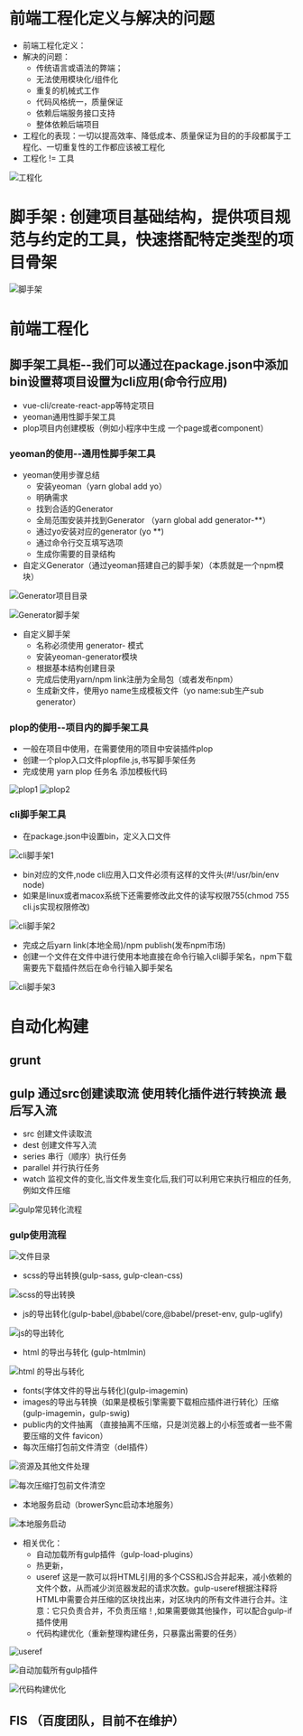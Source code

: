 <!--
 * @Descripttion: 
 * @version: 
 * @Author: liannian9
 * @Date: 2020-06-01 08:18:01
 * @LastEditors: liannian9
 * @LastEditTime: 2020-06-03 08:56:34
--> 
# 前端工程化定义与解决的问题
  - 前端工程化定义：
  - 解决的问题：
    + 传统语言或语法的弊端；
    + 无法使用模块化/组件化
    + 重复的机械式工作
    + 代码风格统一，质量保证
    + 依赖后端服务接口支持
    + 整体依赖后端项目
  - 工程化的表现：一切以提高效率、降低成本、质量保证为目的的手段都属于工程化、一切重复性的工作都应该被工程化
  - 工程化 != 工具

![工程化](https://raw.githubusercontent.com/liannian9/Img/master/img/%E5%B7%A5%E7%A8%8B%E5%8C%96.jpg)


# 脚手架 : 创建项目基础结构，提供项目规范与约定的工具，快速搭配特定类型的项目骨架
![脚手架](https://raw.githubusercontent.com/liannian9/Img/master/img/20200530153512.png)

# 前端工程化

## 脚手架工具柜--我们可以通过在package.json中添加bin设置蒋项目设置为cli应用(命令行应用)
   -  vue-cli/create-react-app等特定项目
   -  yeoman通用性脚手架工具
   -  plop项目内创建模板（例如小程序中生成 一个page或者component） 

### yeoman的使用--通用性脚手架工具
   - yeoman使用步骤总结
     + 安装yeoman（yarn global add yo）
     + 明确需求
     + 找到合适的Generator
     + 全局范围安装并找到Generator （yarn global add generator-**）
     + 通过yo安装对应的generator (yo **)
     + 通过命令行交互填写选项
     + 生成你需要的目录结构
   - 自定义Generator（通过yeoman搭建自己的脚手架）（本质就是一个npm模块）

![Generator项目目录](https://raw.githubusercontent.com/liannian9/Img/master/img/generator%E9%A1%B9%E7%9B%AE%E7%9B%AE%E5%BD%95.png)

![Generator脚手架](https://raw.githubusercontent.com/liannian9/Img/master/img/generator%E8%84%9A%E6%89%8B%E6%9E%B62.jpg)
   - 自定义脚手架
     + 名称必须使用 generator-<name> 模式
     + 安装yeoman-generator模块
     + 根据基本结构创建目录
     + 完成后使用yarn/npm link注册为全局包（或者发布npm）
     + 生成新文件，使用yo name生成模板文件（yo name:sub生产sub generator）

### plop的使用--项目内的脚手架工具
   - 一般在项目中使用，在需要使用的项目中安装插件plop
   - 创建一个plop入口文件plopfile.js,书写脚手架任务
   - 完成使用 yarn plop 任务名 添加模板代码

![plop1](https://raw.githubusercontent.com/liannian9/Img/master/img/20200602082536.png)
![plop2](https://raw.githubusercontent.com/liannian9/Img/master/img/20200601205402.png)

### cli脚手架工具
   - 在package.json中设置bin，定义入口文件

![cli脚手架1](https://raw.githubusercontent.com/liannian9/Img/master/img/cli%E8%84%9A%E6%89%8B%E6%9E%B61.jpg)

   - bin对应的文件,node cli应用入口文件必须有这样的文件头(#!/usr/bin/env node)
   - 如果是linux或者macox系统下还需要修改此文件的读写权限755(chmod 755 cli.js实现权限修改)

![cli脚手架2](https://raw.githubusercontent.com/liannian9/Img/master/img/cli%E8%84%9A%E6%89%8B%E6%9E%B62.jpg)

   - 完成之后yarn link(本地全局)/npm publish(发布npm市场)
   - 创建一个文件在文件中进行使用本地直接在命令行输入cli脚手架名，npm下载需要先下载插件然后在命令行输入脚手架名
   
![cli脚手架3](https://raw.githubusercontent.com/liannian9/Img/master/img/cli%E8%84%9A%E6%89%8B%E6%9E%B63.png)

# 自动化构建 

## grunt

### 

## gulp 通过src创建读取流 使用转化插件进行转换流 最后写入流
   - src 创建文件读取流
   - dest 创建文件写入流
   - series 串行（顺序）执行任务
   - parallel 并行执行任务
   - watch 监视文件的变化,当文件发生变化后,我们可以利用它来执行相应的任务,例如文件压缩

![gulp常见转化流程](https://raw.githubusercontent.com/liannian9/Img/master/img/20200603081356.png)

### gulp使用流程

![文件目录](https://raw.githubusercontent.com/liannian9/Img/master/img/%E6%96%87%E4%BB%B6%E7%9B%AE%E5%BD%95%E5%88%86%E6%9E%90.jpg)

   - scss的导出转换(gulp-sass, gulp-clean-css)
   
![scss的导出转换](https://raw.githubusercontent.com/liannian9/Img/master/img/style%E5%A4%84%E7%90%86.jpg)

   - js的导出转化(gulp-babel,@babel/core,@babel/preset-env, gulp-uglify)

![js的导出转化](https://raw.githubusercontent.com/liannian9/Img/master/img/js%E5%A4%84%E7%90%86.jpg)

   - html 的导出与转化 (gulp-htmlmin)

![html 的导出与转化](https://raw.githubusercontent.com/liannian9/Img/master/img/html%E5%A4%84%E7%90%86.jpg)

   - fonts(字体文件的导出与转化)(gulp-imagemin)
   - images的导出与转换（如果是模板引擎需要下载相应插件进行转化）压缩(gulp-imagemin，gulp-swig)
   - public内的文件抽离 （直接抽离不压缩，只是浏览器上的小标签或者一些不需要压缩的文件 favicon）
   - 每次压缩打包前文件清空（del插件）
   
![资源及其他文件处理](https://raw.githubusercontent.com/liannian9/Img/master/img/%E5%9B%BE%E7%89%87%E5%AD%97%E4%BD%93%E5%85%B6%E4%BB%96%E7%AD%89%E8%B5%84%E6%BA%90%E6%96%87%E4%BB%B6%E5%A4%84%E7%90%86.jpg)

![每次压缩打包前文件清空](https://raw.githubusercontent.com/liannian9/Img/master/img/%E6%B8%85%E9%99%A4%E6%96%87%E4%BB%B6.jpg)

   - 本地服务启动（browerSync启动本地服务）

![本地服务启动](https://raw.githubusercontent.com/liannian9/Img/master/img/%E5%BC%80%E5%8F%91%E6%9C%8D%E5%8A%A1%E5%99%A8%E5%A4%84%E7%90%86.jpg)

   - 相关优化：
      + 自动加载所有gulp插件（gulp-load-plugins）
      + 热更新，
      + useref 这是一款可以将HTML引用的多个CSS和JS合并起来，减小依赖的文件个数，从而减少浏览器发起的请求次数。gulp-useref根据注释将HTML中需要合并压缩的区块找出来，对区块内的所有文件进行合并。注意：它只负责合并，不负责压缩！,如果需要做其他操作，可以配合gulp-if插件使用
      + 代码构建优化（重新整理构建任务，只暴露出需要的任务）

![useref](https://raw.githubusercontent.com/liannian9/Img/master/img/useref-html%E5%86%85%E8%B5%84%E6%BA%90%E7%9A%84%E5%90%88%E5%B9%B6.jpg)

![自动加载所有gulp插件](https://raw.githubusercontent.com/liannian9/Img/master/img/gulp%E6%8F%92%E4%BB%B6%E8%87%AA%E5%8A%A8%E5%BC%95%E7%94%A8.jpg)

![代码构建优化](https://raw.githubusercontent.com/liannian9/Img/master/img/%E6%9E%84%E5%BB%BA%E4%BB%BB%E5%8A%A1%E4%BC%98%E5%8C%96.jpg)

## FIS （百度团队，目前不在维护）